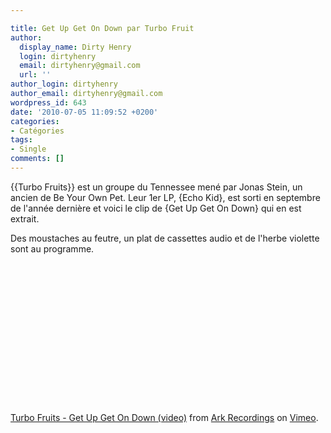 ```yaml
---

title: Get Up Get On Down par Turbo Fruit
author:
  display_name: Dirty Henry
  login: dirtyhenry
  email: dirtyhenry@gmail.com
  url: ''
author_login: dirtyhenry
author_email: dirtyhenry@gmail.com
wordpress_id: 643
date: '2010-07-05 11:09:52 +0200'
categories:
- Catégories
tags:
- Single
comments: []
---
```

{{Turbo Fruits}} est un groupe du Tennessee mené par Jonas Stein, un ancien de Be Your Own Pet. Leur 1er LP, {Echo Kid}, est sorti en septembre de l'année dernière et voici le clip de {Get Up Get On Down} qui en est extrait.

Des moustaches au feutre, un plat de cassettes audio et de l'herbe violette sont au programme.

<object width="400" height="225"><param name="allowfullscreen" value="true" /><param name="allowscriptaccess" value="always" /><param name="movie" value="http://vimeo.com/moogaloop.swf?clip_id=12444059&amp;server=vimeo.com&amp;show_title=1&amp;show_byline=1&amp;show_portrait=0&amp;color=&amp;fullscreen=1" /><embed src="http://vimeo.com/moogaloop.swf?clip_id=12444059&amp;server=vimeo.com&amp;show_title=1&amp;show_byline=1&amp;show_portrait=0&amp;color=&amp;fullscreen=1" type="application/x-shockwave-flash" allowfullscreen="true" allowscriptaccess="always" width="400" height="225"></embed></object><p><a href="http://vimeo.com/12444059">Turbo Fruits - Get Up Get On Down (video)</a> from <a href="http://vimeo.com/user4013034">Ark Recordings</a> on <a href="http://vimeo.com">Vimeo</a>.</p>
